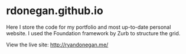 # rdonegan.github.io

Here I store the code for my portfolio and most up-to-date personal website. I used the Foundation framework by Zurb to structure the grid.

View the live site: http://ryandonegan.me/
